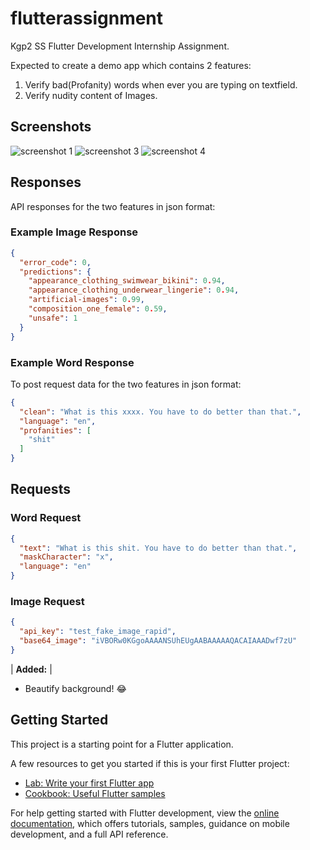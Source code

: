 # flutterassignment

Kgp2 SS Flutter Development Internship Assignment.

Expected to create a demo app which contains 2 features:

1. Verify bad(Profanity) words when ever you are typing on textfield.
2. Verify nudity content of Images.

## Screenshots

![screenshot 1](screenshots/Screenshot_20230407-150948.jpg 'Simple screen')
![screenshot 3](screenshots/Screenshot_20230407-151155.jpg 'Profane word detection and filtering')
![screenshot 4](screenshots/Screenshot_20230407-151242.jpg 'Empty Word and Image detection')

## Responses

API responses for the two features in json format:

### Example Image Response

```json
{
  "error_code": 0,
  "predictions": {
    "appearance_clothing_swimwear_bikini": 0.94,
    "appearance_clothing_underwear_lingerie": 0.94,
    "artificial-images": 0.99,
    "composition_one_female": 0.59,
    "unsafe": 1
  }
}
```

### Example Word Response

To post request data for the two features in json format:

```json
{
  "clean": "What is this xxxx. You have to do better than that.",
  "language": "en",
  "profanities": [
    "shit"
  ]
}
```

## Requests

### Word Request

```json
{
  "text": "What is this shit. You have to do better than that.",
  "maskCharacter": "x",
  "language": "en"
}
```

### Image Request

```json
{
  "api_key": "test_fake_image_rapid",
  "base64_image": "iVBORw0KGgoAAAANSUhEUgAABAAAAAQACAIAAADwf7zU"
}
```

&#124; <b>Added:</b> &#124;

* Beautify background! :joy:

## Getting Started

This project is a starting point for a Flutter application.

A few resources to get you started if this is your first Flutter project:

- [Lab: Write your first Flutter app](https://docs.flutter.dev/get-started/codelab)
- [Cookbook: Useful Flutter samples](https://docs.flutter.dev/cookbook)

For help getting started with Flutter development, view the
[online documentation](https://docs.flutter.dev/), which offers tutorials,
samples, guidance on mobile development, and a full API reference.
